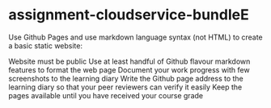# assignment-cloudservice-bundleE

Use Github Pages and use markdown language syntax (not HTML) to create a basic static website:

Website must be public
Use at least handful of Github flavour markdown features to format the web page
Document your work progress with few screenshots to the learning diary
Write the Github page address to the learning diary so that your peer reviewers can verify it easily
Keep the pages available until you have received your course grade
